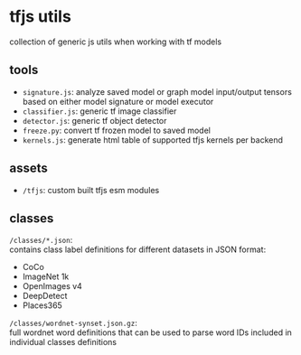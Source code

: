 # tfjs utils

collection of generic js utils when working with tf models

## tools

- `signature.js`: analyze saved model or graph model input/output tensors based on either model signature or model executor
- `classifier.js`: generic tf image classifier
- `detector.js`: generic tf object detector
- `freeze.py`: convert tf frozen model to saved model
- `kernels.js`: generate html table of supported tfjs kernels per backend

## assets

- `/tfjs`: custom built tfjs esm modules

## classes

`/classes/*.json`:  
contains class label definitions for different datasets in JSON format:

- CoCo
- ImageNet 1k
- OpenImages v4
- DeepDetect
- Places365

`/classes/wordnet-synset.json.gz`:  
full wordnet word definitions that can be used to parse word IDs included in individual classes definitions
